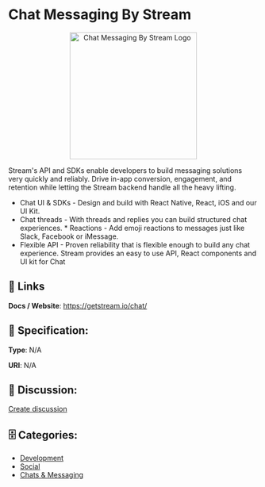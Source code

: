 # Chat Messaging By Stream
<p align="center">
    <img width="256" src="https://raw.githubusercontent.com/apis-list/apis-list/main/apis/chat-messaging-by-stream/logo_256x256.png" alt="Chat Messaging By Stream Logo"/>
</p>

Stream's API and SDKs enable developers to build messaging solutions very quickly and reliably. Drive in-app conversion, engagement, and retention while letting the Stream backend handle all the heavy lifting. 

* Chat UI & SDKs - Design and build with React Native, React, iOS and our UI Kit. 
* Chat threads - With threads and replies you can build structured chat experiences. * Reactions - Add emoji reactions to messages just like Slack, Facebook or iMessage. 
* Flexible API - Proven reliability that is flexible enough to build any chat experience. Stream provides an easy to use API, React components and UI kit for Chat

##  🔗 Links
**Docs / Website**: https://getstream.io/chat/

## 🧬 Specification:
**Type**: N/A

**URI**: N/A

## 💬 Discussion:
[Create discussion](https://github.com/apis-list/apis-list/discussions/new)

## 🗄️ Categories:
- [Development](https://github.com/apis-list/apis-list#development)
- [Social](https://github.com/apis-list/apis-list#social)
- [Chats & Messaging](https://github.com/apis-list/apis-list#chats--messaging)



